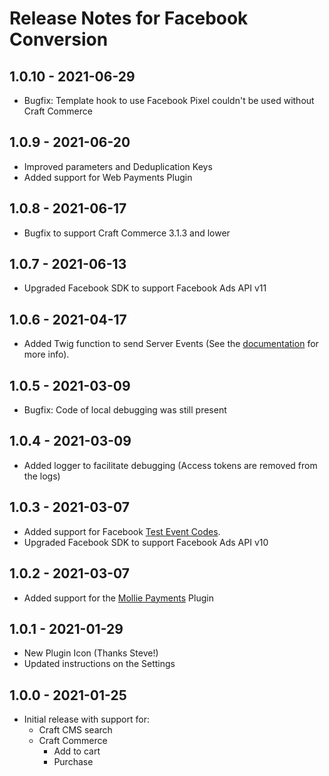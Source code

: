 # Release Notes for Facebook Conversion

## 1.0.10 - 2021-06-29

- Bugfix: Template hook to use Facebook Pixel couldn't be used without Craft Commerce

## 1.0.9 - 2021-06-20

- Improved parameters and Deduplication Keys
- Added support for Web Payments Plugin

## 1.0.8 - 2021-06-17

- Bugfix to support Craft Commerce 3.1.3 and lower

## 1.0.7 - 2021-06-13

- Upgraded Facebook SDK to support Facebook Ads API v11

## 1.0.6 - 2021-04-17

- Added Twig function to send Server Events (See the [documentation](https://facebook-conversion.dwy.be/documentation/manual-tracking.html) for more info).

## 1.0.5 - 2021-03-09

- Bugfix: Code of local debugging was still present 

## 1.0.4 - 2021-03-09

- Added logger to facilitate debugging (Access tokens are removed from the logs)

## 1.0.3 - 2021-03-07

- Added support for Facebook [Test Event Codes](https://www.facebook.com/business/help/2040882565969969).
- Upgraded Facebook SDK to support Facebook Ads API v10

## 1.0.2 - 2021-03-07

- Added support for the [Mollie Payments](https://plugins.craftcms.com/mollie-payments) Plugin

## 1.0.1 - 2021-01-29

- New Plugin Icon (Thanks Steve!)
- Updated instructions on the Settings

## 1.0.0 - 2021-01-25

- Initial release with support for:
  - Craft CMS search
  - Craft Commerce
    - Add to cart
    - Purchase
